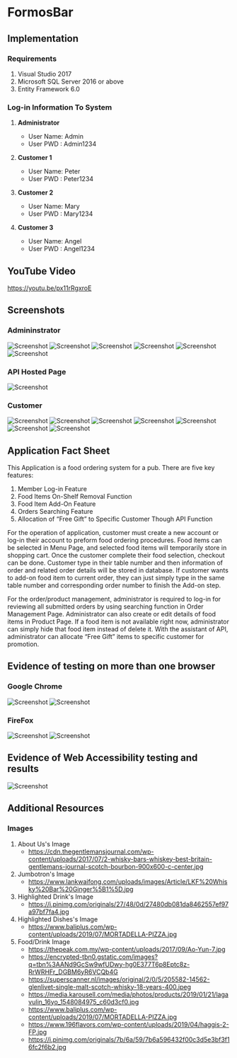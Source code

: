 # FormosBar
## Implementation 
### Requirements
1) Visual Studio 2017
2) Microsoft SQL Server 2016 or above
3) Entity Framework 6.0

### Log-in Information To System
1) **Administrator**
   - User Name: Admin
   - User PWD : Admin1234
   
2) **Customer 1**
   - User Name: Peter
   - User PWD : Peter1234
   
3) **Customer 2**
   - User Name: Mary
   - User PWD : Mary1234

4) **Customer 3**
   - User Name: Angel
   - User PWD : Angel1234

## YouTube Video
https://youtu.be/px11rRgxroE

## Screenshots
### Admininstrator
![Screenshot](../master/FormosBar/ScreenShots/Admin_01.png)
![Screenshot](../master/FormosBar/ScreenShots/Admin_02.png)
![Screenshot](../master/FormosBar/ScreenShots/Admin_03.png)
![Screenshot](../master/FormosBar/ScreenShots/Admin_04.png)
![Screenshot](../master/FormosBar/ScreenShots/Admin_05.png)
![Screenshot](../master/FormosBar/ScreenShots/Admin_06.png)

### API Hosted Page
![Screenshot](../master/FormosBar/ScreenShots/Admin_07.png)

### Customer
![Screenshot](../master/FormosBar/ScreenShots/Customer_01.png)
![Screenshot](../master/FormosBar/ScreenShots/Customer_02.png)
![Screenshot](../master/FormosBar/ScreenShots/Customer_03.png)
![Screenshot](../master/FormosBar/ScreenShots/Customer_04.png)
![Screenshot](../master/FormosBar/ScreenShots/Customer_05.png)
![Screenshot](../master/FormosBar/ScreenShots/Customer_06.png)
![Screenshot](../master/FormosBar/ScreenShots/Customer_07.png)

## Application Fact Sheet
This Application is a food ordering system for a pub. There are five key features:
1)	Member Log-in Feature
2)	Food Items On-Shelf Removal Function
3)	Food Item Add-On Feature
4)	Orders Searching Feature
5)	Allocation of “Free Gift” to Specific Customer Though API Function 

For the operation of application, customer must create a new account or log-in their account to preform food ordering procedures. Food items can be selected in Menu Page, and selected food items will temporarily store in shopping cart. Once the customer complete their food selection, checkout can be done. Customer type in their table number and then information of order and related order details will be stored in database. If customer wants to add-on food item to current order, they can just simply type in the same table number and corresponding order number to finish the Add-on step.

For the order/product management, administrator is required to log-in for reviewing all submitted orders by using searching function in Order Management Page. Administrator can also create or edit details of food items in Product Page. If a food item is not available right now, administrator can simply hide that food item instead of delete it. With the assistant of API, administrator can allocate “Free Gift” items to specific customer for promotion.

## Evidence of testing on more than one browser
### Google Chrome
![Screenshot](../master/FormosBar/ScreenShots/Evidence_Browser_Chome_01.png)
![Screenshot](../master/FormosBar/ScreenShots/Evidence_Browser_Chome_02.png)

### FireFox
![Screenshot](../master/FormosBar/ScreenShots/Evidence_Browser_FireFox_01.png)
![Screenshot](../master/FormosBar/ScreenShots/Evidence_Browser_FireFox_02.png)

## Evidence of Web Accessibility testing and results
![Screenshot](../master/FormosBar/ScreenShots/Web_Access.png)

## Additional Resources
### Images
1) About Us's Image
   - https://cdn.thegentlemansjournal.com/wp-content/uploads/2017/07/2-whisky-bars-whiskey-best-britain-gentlemans-journal-scotch-bourbon-900x600-c-center.jpg
2) Jumbotron's Image
   - https://www.lankwaifong.com/uploads/images/Article/LKF%20Whisky%20Bar%20Ginger%5B1%5D.jpg
3) Highlighted Drink's Image
   - https://i.pinimg.com/originals/27/48/0d/27480db081da8462557ef97a97bf7fa4.jpg
4) Highlighted Dishes's Image
   - https://www.baliplus.com/wp-content/uploads/2019/07/MORTADELLA-PIZZA.jpg
5) Food/Drink Image
   - https://thepeak.com.my/wp-content/uploads/2017/09/Ao-Yun-7.jpg
   - https://encrypted-tbn0.gstatic.com/images?q=tbn%3AANd9GcSw9wfUDwy-hg0E377T6p8Eptc8z-RrWRHFr_DGBM6yR6VCQb4G
   - https://superscanner.nl/images/original/2/0/5/205582-14562-glenlivet-single-malt-scotch-whisky-18-years-400.jpeg
   - https://media.karousell.com/media/photos/products/2019/01/21/lagavulin_16yo_1548084975_c60d3cf0.jpg
   - https://www.baliplus.com/wp-content/uploads/2019/07/MORTADELLA-PIZZA.jpg
   - https://www.196flavors.com/wp-content/uploads/2019/04/haggis-2-FP.jpg
   - https://i.pinimg.com/originals/7b/6a/59/7b6a596432f00c3d5e3bf3f16fc2f6b2.jpg
